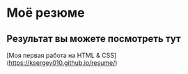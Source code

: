 # Моё резюме

## Результат вы можете посмотреть тут

[Моя первая работа на HTML & CSS] (https://ksergey010.github.io/resume/)
